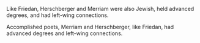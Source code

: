 Like Friedan, Herschberger and Merriam were also Jewish, held advanced degrees, and had left-wing connections.

Accomplished poets, Merriam and Herschberger, like Friedan, had advanced degrees and left-wing connections. 
